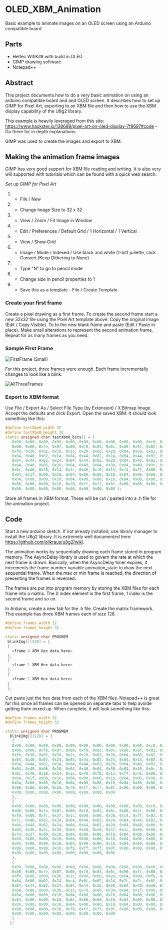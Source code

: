 # OLED_XBM_Animation
Basic example to animate images on an OLED screen using an Arduino compatible board

## Parts
* Heltec WifiKit8 with build in OLED
* GIMP drawing software
* Notepad++

## Abstract
This project documents how to do a very basic animation on using an arduino compatible board and and OLED screen.  It describes how to set up GIMP for Pixel Art, exporting to an XBM file and then how to use the XBM display capability of the U8g2 library.

This example is heavily leveraged from this site:  https://www.hackster.io/138689/pixel-art-on-oled-display-7f8697#code - Go there for in depth explanations.

GIMP was used to create the images and export to XBM.

## Making the animation frame images
GIMP has very good support for XBM file reading and writing.  It is also very will supported with tutorials which can be found with a quick web search.  

*Set up GIMP for Pixel Art*
1. - File / New 
2. - Change Image Size to 32 x 32
3. - View / Zoom / Fit Image in Window
4. - Edit / Preferences / Default Grid / 1 Horizontal / 1 Vertical
5. - View / Show Grid
6. - Image / Mode / Indexed / Use black and white (1-bit) palette, click Convert (Keep Dithering to None)
7. - Type "N" to go to pencil mode
8. - Change size in pencil properties to 1
9. - Save this as a template - File / Create Template

### Create your first frame

Create a pixel drawing as a first frame.  To create the second frame start a new 32x32 file using the Pixel Art template above.  Copy the original image (Edit / Copy Visible).  To to the new blank frame and paste (Edit / Paste in place). Make small alterations to represent the second animation frame.  Repeat for as many frames as you need.

### Sample First Frame

![FirstFrame (Small)](https://user-images.githubusercontent.com/31633408/84603493-bb802200-ae43-11ea-8c71-32afef912d5a.png)

For this project, three frames were enough.  Each frame incrementally changes to look like a blink.

![AllThreeFrames](https://user-images.githubusercontent.com/31633408/84603592-54af3880-ae44-11ea-9207-947b74cebab4.png)

### Export to XBM format

Use File / Export As / Select File Type (by Extension) / X Bitmap Image.  Accept the defaults and click Export. Open the saved XBM.  It should look something like this:

```c++
#define testXbm0_width 32
#define testXbm0_height 32
static unsigned char testXbm0_bits[] = {
   0x00, 0x00, 0x00, 0x00, 0x00, 0x00, 0x00, 0x00, 0x00, 0x00, 0xc0, 0x00,
   0x00, 0x00, 0xfe, 0x07, 0x00, 0xf0, 0x03, 0x0c, 0x80, 0x1f, 0x02, 0x18,
   0xf0, 0x30, 0x02, 0x30, 0x1c, 0x20, 0x02, 0x20, 0x04, 0x60, 0x02, 0x24,
   0x04, 0x40, 0x02, 0x24, 0x04, 0x44, 0x02, 0x24, 0x04, 0x44, 0x02, 0x24,
   0x04, 0x44, 0x02, 0x24, 0x04, 0x44, 0x02, 0x20, 0x04, 0x40, 0x02, 0x20,
   0x04, 0x40, 0x06, 0x20, 0x04, 0x40, 0x04, 0x30, 0x04, 0x40, 0x0c, 0x18,
   0x0c, 0x40, 0x18, 0x14, 0x1c, 0x40, 0xf0, 0x13, 0xf4, 0x71, 0x00, 0x10,
   0x04, 0x1f, 0x00, 0x10, 0x04, 0x00, 0x00, 0x10, 0x04, 0x00, 0x00, 0x10,
   0x04, 0x00, 0x00, 0x10, 0x04, 0x00, 0x00, 0x10, 0x04, 0x00, 0x00, 0x10,
   0x08, 0x00, 0x00, 0x10, 0xf0, 0xff, 0xff, 0x0f, 0x00, 0x00, 0x00, 0x00,
   0x00, 0x00, 0x00, 0x00, 0x00, 0x00, 0x00, 0x00 };
   ```
Store all frames in XBM format. These will be cut / pasted into a .h file for the animation project.

## Code

Start a new arduino sketch.  If not already installed, use library manager to install the U8g2 library.  It is extremely well documented here:  https://github.com/olikraus/u8g2/wiki.

The animation works by sequentially drawing each frame stored in program memory.  The AsyncDelay library is used to govern the rate at which the next frame is drawn.  Basically, when the AsyncDelay timer expires, it increments the frame number variable animation_state to draw the next sequential frame.  When the max or min frame is reached, the direction of presenting the frames is reversed.

The frames are put into program memory by storing the XBM files for each frame into a matrix.  The 0 index element is the first frame, 1 index is the second frame and so on.

In Arduino, create a new tab for the .h file.  Create the matrix framework.  This example has three XBM frames each of size 128.

```c++
#define frames_width 32
#define frames_height 32

static unsigned char PROGMEM
 blinkImg[][128] = {
 {
   <frame 0 XBM Hex data here>
 },
 {
   <frame 1 XBM Hex data here>
 },
 {
   <frame 2 XBM Hex data here>
 }
 };
 ```
Cut paste just the hex data from each of the XBM files.  Notepad++ is great for this since all frames can be opened on separate tabs to help avoide getting them mixed up. When complete, it will look something like this:

```c++
#define frames_width 32
#define frames_height 32

static unsigned char PROGMEM
  blinkImg[][128] = {
   {
   0x00, 0x00, 0x00, 0x00, 0x00, 0x00, 0x00, 0x00, 0x00, 0x00, 0xc0, 0x00,
   0x00, 0x00, 0xfe, 0x07, 0x00, 0xf0, 0x03, 0x0c, 0x80, 0x1f, 0x02, 0x18,
   0xf0, 0x30, 0x02, 0x30, 0x1c, 0x20, 0x02, 0x20, 0x04, 0x60, 0x02, 0x24,
   0x04, 0x40, 0x02, 0x24, 0x04, 0x44, 0x02, 0x24, 0x04, 0x44, 0x02, 0x24,
   0x04, 0x44, 0x02, 0x24, 0x04, 0x44, 0x02, 0x20, 0x04, 0x40, 0x02, 0x20,
   0x04, 0x40, 0x06, 0x20, 0x04, 0x40, 0x04, 0x30, 0x04, 0x40, 0x0c, 0x18,
   0x0c, 0x40, 0x18, 0x14, 0x1c, 0x40, 0xf0, 0x13, 0xf4, 0x71, 0x00, 0x10,
   0x04, 0x1f, 0x00, 0x10, 0x04, 0x00, 0x00, 0x10, 0x04, 0x00, 0x00, 0x10,
   0x04, 0x00, 0x00, 0x10, 0x04, 0x00, 0x00, 0x10, 0x04, 0x00, 0x00, 0x10,
   0x08, 0x00, 0x00, 0x10, 0xf0, 0xff, 0xff, 0x0f, 0x00, 0x00, 0x00, 0x00,
   0x00, 0x00, 0x00, 0x00, 0x00, 0x00, 0x00, 0x00 
   },
   {
   0x00, 0x00, 0x00, 0x00, 0x00, 0x00, 0x00, 0x00, 0x00, 0x00, 0xc0, 0x00,
   0x00, 0x00, 0xfe, 0x07, 0x00, 0xf0, 0x03, 0x0c, 0x80, 0x1f, 0x00, 0x18,
   0xf0, 0x00, 0xfc, 0x37, 0x1c, 0x00, 0x06, 0x38, 0xc4, 0x7f, 0x02, 0x24,
   0x7c, 0x40, 0x02, 0x24, 0x04, 0x44, 0x02, 0x24, 0x04, 0x44, 0x02, 0x24,
   0x04, 0x44, 0x02, 0x24, 0x04, 0x44, 0x02, 0x20, 0x04, 0x40, 0x06, 0x20,
   0x04, 0x40, 0x3c, 0x38, 0x04, 0x40, 0xe0, 0x37, 0x1c, 0x60, 0x00, 0x10,
   0xf4, 0x3f, 0x00, 0x10, 0x04, 0x00, 0x00, 0x10, 0x04, 0x00, 0x00, 0x10,
   0x04, 0x00, 0x00, 0x10, 0x04, 0x00, 0x00, 0x10, 0x04, 0x00, 0x00, 0x10,
   0x04, 0x00, 0x00, 0x10, 0x04, 0x00, 0x00, 0x10, 0x04, 0x00, 0x00, 0x10,
   0x08, 0x00, 0x00, 0x10, 0xf0, 0xff, 0xff, 0x0f, 0x00, 0x00, 0x00, 0x00,
   0x00, 0x00, 0x00, 0x00, 0x00, 0x00, 0x00, 0x00 
   },
   {
   0x00, 0x00, 0x00, 0x00, 0x00, 0x00, 0x00, 0x00, 0x00, 0x00, 0xc0, 0x00,
   0x00, 0x00, 0xfe, 0x07, 0x00, 0xf0, 0x03, 0x0c, 0x80, 0x1f, 0x00, 0x18,
   0xf0, 0x00, 0x00, 0x30, 0x1c, 0x00, 0x00, 0x20, 0x04, 0x00, 0xfe, 0x3f,
   0x04, 0x00, 0x02, 0x24, 0xc4, 0x0f, 0x02, 0x24, 0x7c, 0x7c, 0x02, 0x24,
   0x04, 0x44, 0x02, 0x24, 0x04, 0x44, 0x3e, 0x20, 0x04, 0x40, 0xe0, 0x3f,
   0x04, 0x40, 0x00, 0x30, 0x1c, 0x70, 0x00, 0x30, 0xe4, 0x1f, 0x00, 0x10,
   0x04, 0x00, 0x00, 0x10, 0x04, 0x00, 0x00, 0x10, 0x04, 0x00, 0x00, 0x10,
   0x04, 0x00, 0x00, 0x10, 0x04, 0x00, 0x00, 0x10, 0x04, 0x00, 0x00, 0x10,
   0x04, 0x00, 0x00, 0x10, 0x04, 0x00, 0x00, 0x10, 0x04, 0x00, 0x00, 0x10,
   0x08, 0x00, 0x00, 0x10, 0xf0, 0xff, 0xff, 0x0f, 0x00, 0x00, 0x00, 0x00,
   0x00, 0x00, 0x00, 0x00, 0x00, 0x00, 0x00, 0x00 
   } 
  };
```







